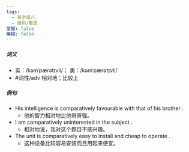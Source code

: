 ```yaml
---
tags:
  - 首字母/C
  - 级别/雅思
掌握: false
模糊: false
---
```

##### 词义
- 英：/kəmˈpærətɪvli/； 美：/kəmˈpærətɪvli/
- #词性/adv  相对地；比较上
##### 例句
- His intelligence is comparatively favourable with that of his brother .
	- 他的智力相对地比他哥哥强。
- I am comparatively uninterested in the subject .
	- 相对地说，我对这个题目不感兴趣。
- The unit is comparatively easy to install and cheap to operate .
	- 这种设备比较容易安装而且用起来便宜。
